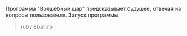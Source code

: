 Программа "Волшебный шар" предсказывает будущее, отвечая на вопросы пользователя.
Запуск программы:
>ruby 8ball.rb
